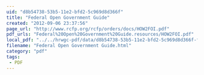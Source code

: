 ```yaml
---
uid: "d8b54738-53b5-11e2-bfd2-5c969d8d366f"
title: "Federal Open Government Guide"
created: "2012-09-06 23:37:56"
page_url: "http://www.rcfp.org/rcfp/orders/docs/HOW2FOI.pdf"
pdf_urls: "Federal%20Open%20Government%20Guide.resources/HOW2FOI.pdf"
local_pdf: "../../hrwgc-pdf/data/d8b54738-53b5-11e2-bfd2-5c969d8d366f-federal-open-government-guide.pdf"
filename: "Federal Open Government Guide.html"
category: "pdf"
tags: 
 - PDF
---
```

